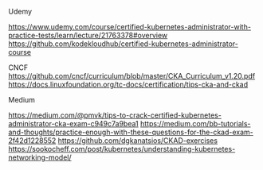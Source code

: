 Udemy

https://www.udemy.com/course/certified-kubernetes-administrator-with-practice-tests/learn/lecture/21763378#overview
https://github.com/kodekloudhub/certified-kubernetes-administrator-course

CNCF
https://github.com/cncf/curriculum/blob/master/CKA_Curriculum_v1.20.pdf
https://docs.linuxfoundation.org/tc-docs/certification/tips-cka-and-ckad

Medium

https://medium.com/@pmvk/tips-to-crack-certified-kubernetes-administrator-cka-exam-c949c7a9bea1
https://medium.com/bb-tutorials-and-thoughts/practice-enough-with-these-questions-for-the-ckad-exam-2f42d1228552
https://github.com/dgkanatsios/CKAD-exercises
https://sookocheff.com/post/kubernetes/understanding-kubernetes-networking-model/

